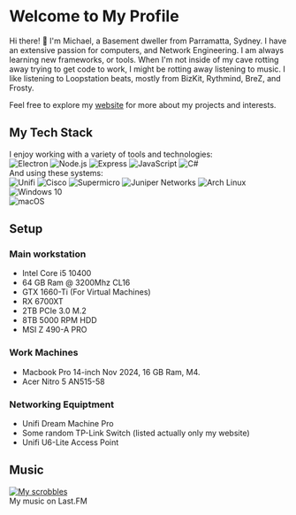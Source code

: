 # Welcome to My Profile

Hi there! 👋 I'm Michael, a Basement dweller from Parramatta, Sydney. I have an extensive passion for computers, and Network Engineering. I am always learning new frameworks, or tools. When I'm not inside of my cave rotting away trying to get code to work, I might be rotting away listening to music. I like listening to Loopstation beats, mostly from BizKit, Rythmind, BreZ, and Frosty.

Feel free to explore my [website](https://invra.net) for more about my projects and interests.

## My Tech Stack

I enjoy working with a variety of tools and technologies: <br>
![Electron](https://img.shields.io/badge/Electron-%232c2e2f.svg?style=for-the-badge&logo=electron&logoColor=9FEAF9)
![Node.js](https://img.shields.io/badge/Node.js-%233C873A.svg?style=for-the-badge&logo=node.js&logoColor=white)
![Express](https://img.shields.io/badge/Express-%234B4B4B.svg?style=for-the-badge&logo=express&logoColor=white)
![JavaScript](https://img.shields.io/badge/JavaScript-%23F7DF1C.svg?style=for-the-badge&logo=javascript&logoColor=black)
![C#](https://img.shields.io/badge/C_Sharp-%23323330.svg?style=for-the-badge&logo=csharp)<br>
And using these systems: <br>
![Unifi](https://img.shields.io/badge/Unifi-%23000000.svg?style=for-the-badge&logo=ubiquiti&logoColor=white)
![Cisco](https://img.shields.io/badge/Cisco-%25231A1F71.svg?style=for-the-badge&logo=cisco&logoColor=white)
![Supermicro](https://img.shields.io/badge/Supermicro-%231A1F71.svg?style=for-the-badge&logo=supermicro&logoColor=white)
![Juniper Networks](https://img.shields.io/badge/Juniper%20Networks-%23577AB4.svg?style=for-the-badge&logo=juniper&logoColor=white)
![Arch Linux](https://img.shields.io/badge/Arch%20Linux-%23333333.svg?style=for-the-badge&logo=arch-linux&logoColor=white)
![Windows 10](https://img.shields.io/badge/Windows%2010-%230079D1.svg?style=for-the-badge&logo=windows&logoColor=white)<br>
![macOS](https://img.shields.io/badge/macOS-%23000000.svg?style=for-the-badge&logo=apple&logoColor=white)

## Setup

### Main workstation

* Intel Core i5 10400
* 64 GB Ram @ 3200Mhz CL16
* GTX 1660-Ti (For Virtual Machines)
* RX 6700XT
* 2TB PCIe 3.0 M.2
* 8TB 5000 RPM HDD
* MSI Z 490-A PRO

### Work Machines

* Macbook Pro 14-inch Nov 2024, 16 GB Ram, M4.
* Acer Nitro 5 AN515-58

### Networking Equiptment

* Unifi Dream Machine Pro
* Some random TP-Link Switch (listed actually only my website)
* Unifi U6-Lite Access Point

## Music

[![My scrobbles](https://lastfm-recently-played.vercel.app/api?user=InvraNet&bg_color=000000&footer_style=compact_stats&show_user=header&loved=true&loved_style=4)](https://last.fm/user/InvraNet) <br>
My music on Last.FM
